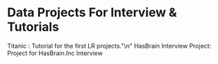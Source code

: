 # Data Projects For Interview & Tutorials 
Titanic : Tutorial for the first LR projects."\n"
HasBrain Interview Project: Project for HasBrain.Inc Interview
